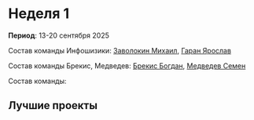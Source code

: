 # Неделя 1
**Период**: 13-20 сентября 2025  

Состав команды Инфошизики: [Заволокин Михаил](https://github.com/Sunder32), [Гаран Ярослав](https://github.com/Yarikttyui)

Состав команды Брекис, Медведев: [Брекис Богдан](https://github.com/BrekisBog), [Медведев Семен](https://github.com/Levington)

Состав команды: 

## Лучшие проекты
